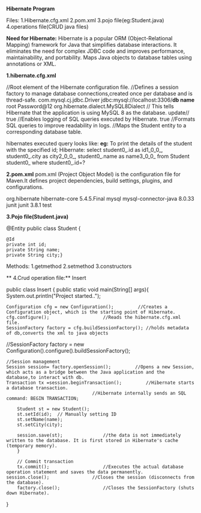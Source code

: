 **Hibernate Program**

Files:
1.Hibernate.cfg.xml
2.pom.xml
3.pojo file(eg:Student.java)
4.operations file(CRUD java files)

**Need for Hibernate:**
Hibernate is a popular ORM (Object-Relational Mapping) framework for Java that simplifies database interactions. It eliminates the need for complex JDBC code and improves performance, maintainability, and portability.
Maps Java objects to database tables using annotations or XML.


**1.hibernate.cfg.xml**

<?xml version="1.0" encoding="UTF-8"?>
<hibernate-configuration>  //Root element of the Hibernate configuration file. 
<session-factory>         //Defines a session factory to manage database connections,created once per database and is thread-safe.
<property name="connection.driver_class">com.mysql.cj.jdbc.Driver</property>
<property name="connection.url">jdbc:mysql://localhost:3306/**db name**</property>
<property name="connection.username">root</property>
<property name="connection.password">Password@12</property>
<property name="dialect">org.hibernate.dialect.MySQL8Dialect</property> // This tells Hibernate that the application is using MySQL 8 as the database.
<property name="hbm2ddl.auto">update</property>//
<property name="show_sql">true</property> //Enables logging of SQL queries executed by Hibernate.
<property name="format_sql">true</property> //Formats SQL queries to improve readability in logs.
<mapping class="com.mphasis.Hibernate.Student"/> //Maps the Student entity to a corresponding database table.
</session-factory>
</hibernate-configuration>


hibernates executed query looks like:
**eg:**
To print the details of the student with the specified id;
Hibernate: 
    select
        student0_.id as id1_0_0_,
        student0_.city as city2_0_0_,
        student0_.name as name3_0_0_ 
    from
        Student student0_ 
    where
        student0_.id=?


**2.pom.xml**
pom.xml (Project Object Model) is the configuration file for Maven.It defines project dependencies, build settings, plugins, and configurations.

<dependencies>
	<!-- https://mvnrepository.com/artifact/org.hibernate/hibernate-core -->
	
<dependency>
    <groupId>org.hibernate</groupId>
    <artifactId>hibernate-core</artifactId>
    <version>5.4.5.Final</version>
</dependency>

 <dependency>
      <groupId>mysql</groupId>
      <artifactId>mysql-connector-java</artifactId>
      <version>8.0.33</version>
 </dependency>
 
<dependency>
      <groupId>junit</groupId>
      <artifactId>junit</artifactId>
      <version>3.8.1</version>
      <scope>test</scope>
</dependency>
</dependencies>



**3.Pojo file(Student.java)**

@Entity
public class Student {

	@Id
	private int id;
	private String name;
	private String city;}
 
Methods:
 1.getmethod
 2.setmethod
 3.constructors


 ** 4.Crud operation file:**
 Insert


public class Insert {
	public static void main(String[] args){
	System.out.println("Project started..");

	Configuration cfg = new Configuration(); 		 //Creates a Configuration object, which is the starting point of Hibernate.
	cfg.configure();					//Reads the hibernate.cfg.xml file.
	SessionFactory factory = cfg.buildSessionFactory();	//holds metadata of db,converts the xml to java objects
 
//SessionFactory factory = new Configuration().configure().buildSessionFactory();

  	//Session management
	Session session= factory.openSession();			//Opens a new Session, which acts as a bridge between the Java application and the database,to interact with db.
	Transaction tx =session.beginTransaction(); 		//Hibernate starts a database transaction.
									//Hibernate internally sends an SQL command: BEGIN TRANSACTION;
  
        Student st = new Student();
        st.setId(id);  // Manually setting ID
        st.setName(name);
        st.setCity(city);

        session.save(st);				//the data is not immediately written to the database. It is first stored in Hibernate's cache (temporary memory).
        }

        // Commit transaction
        tx.commit();					//Executes the actual database operation statement and saves the data permanently.
	session.close();				//Closes the session (disconnects from the database).
        factory.close();				//Closes the SessionFactory (shuts down Hibernate).
}
 


